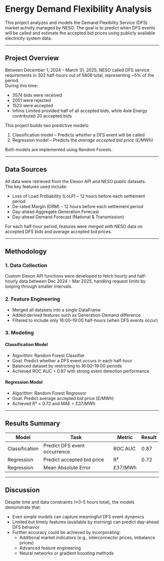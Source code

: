 #  Energy Demand Flexibility Analysis

This project analyzes and models the Demand Flexibility Service (DFS) market activity managed by NESO. The goal is to predict when DFS events will be called and estimate the accepted bid prices using publicly available electricity system data.

---

## Project Overview

Between December 1, 2024 – March 31, 2025, NESO called DFS service requirements in 302 half-hours out of 5808 total, representing ~5% of the period.  
During this time:
- 3574 bids were received  
- 2051 were rejected  
- 1523 were accepted  
- Infinis Limited provided half of all accepted bids, while Axle Energy contributed 20 accepted bids

This project builds two predictive models:
1. Classification model – Predicts *whether* a DFS event will be called  
2. Regression model – Predicts the *average accepted bid price* (£/MWh)

Both models are implemented using Random Forests.

---

## Data Sources

All data were retrieved from the Elexon API and NESO public datasets.  
The key features used include:

- Loss of Load Probability (LoLP) – 12 hours before each settlement period  
- De-rated Margin (DRM) – 12 hours before each settlement period  
- Day-ahead Aggregate Generation Forecast  
- Day-ahead Demand Forecast (National & Transmission) 

For each half-hour period, features were merged with NESO data on accepted DFS bids and average accepted bid prices.

---

## Methodology

### 1. Data Collection
Custom Elexon API functions were developed to fetch hourly and half-hourly data between Dec 2024 – Mar 2025, handling request limits by looping through smaller intervals.

### 2. Feature Engineering
- Merged all datasets into a single DataFrame  
- Added derived features such as Generation-Demand difference  
- Filtered to include only 16:00–19:00 half-hours (when DFS events occur)

### 3. Modeling
#### Classification Model
- Algorithm: Random Forest Classifier  
- Goal: Predict whether a DFS event occurs in each half-hour  
- Balanced dataset by restricting to 16:00–19:00 periods  
- Achieved ROC AUC = 0.87 with strong event detection performance

#### Regression Model
- Algorithm: Random Forest Regressor  
- Goal: Predict average accepted bid price (£/MWh)  
- Achieved R² = 0.72 and MAE = £37/MWh

---

## Results Summary

| Model | Task | Metric | Result |
|--------|------|---------|---------|
| Classification | Predict DFS event occurrence | ROC AUC | 0.87 |
| Regression | Predict accepted bid price | R² | 0.72 |
| Regression | Mean Absolute Error | £37/MWh |

---

## Discussion

Despite time and data constraints (≈3–5 hours total), the models demonstrate that:
- Even simple models can capture meaningful DFS event dynamics  
- Limited but timely features (available by morning) can predict day-ahead DFS behavior  
- Further accuracy could be achieved by incorporating:
  - Additional market indicators (e.g., interconnector prices, imbalance prices)  
  - Advanced feature engineering  
  - Neural networks or gradient boosting methods

